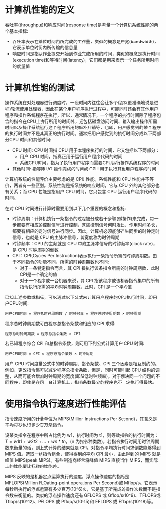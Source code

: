 # 计算机性能的定义

吞吐率(throughput)和响应时间(response time)是考量一个计算机系统性能的两个基本指标:

- 吞吐率表示在单位时间内所完成的工作量，类似的概念是带宽(bandwidth)，它表示单位时间内所传输的信息量
- 响应时间是指从作业提交开始到作业完成所用的时间，类似的概念是执行时间(execution time)和等待时间(latency)，它们都是用来表示一个任务所用时间的度量值

# 计算机性能的测试

操作系统在对处理器进行调度时，一段时间内往往会让多个程序(更准确地说是进程)轮流使用处理器，因此在某个用户程序执行过程中，可能同时还会有其他用户程序和操作系统程序在执行，所以，通常情况下，一个程序的执行时间除了程序包含的指令在CPU上执行所用的时间外，还包括磁盘访问时间、输入输出操作所需时间以及操作系统运行这个程序所用的额外开销等，也即，用户感觉到的某个程序的执行时间并不是其真正的执行时间。通常把用户感觉到的执行时间分成以下两部分CPU 时间和其他时间:

- CPU 时间: CPU 时间指 CPU 用于本程序执行的时间，它又包括以下两部分：
    - 用户 CPU 时间，指真正用于运行用户程序代码的时间
    - 系统CPU时间，指为了执行用户程序而需要CPU运行操作系统程序的时间
- 其他时间: 指等待 I/O 操作完成的时间或 CPU 用于执行其他用户程序的时间

计算机系统的性能评价主要考虑的是 CPU 性能。系统性能和 CPU 性能并不等价，两者有一些区别。系统性能是指系统的响应时间，它与 CPU 外的其他部分也有关系；而 CPU 性能是指用户 CPU 时间，它只包含 CPU 运行用户程序代码的时间。

在对 CPU 时间进行计算时需要用到以下几个重要的概念和指标:

- 时钟周期：计算机执行一条指令的过程被分成若干步骤(微操作)来完成，每一步都要有相应的控制信号进行控制，这些控制信号何时发出、作用时间多长，都要有相应的定时信号进行同步。因此，计算机必须能够产生同步的时钟定时信号，也就是 CPU 的主脉冲信号，其宽度称为时钟周期
- 时钟频率：CPU 的主频就是 CPU 中的主脉冲信号的时钟频率(clock rate)，是 CPU 时钟周期的倒数
- CPI：CPI(Cycles Per Instruction)表示执行一条指令所需的时钟周期数。由于不同指令的功能不同，所需的时钟周期数也不同:
    - 对于一条特定指令而言，其 CPI 指执行该条指令所需的时钟周期数，此时CPI是一个确定的值
    - 对于一个程序或一台机器来说，其 CPI 指该程序或该机器指令集中的所有指令执行所需的平均时钟周期数，此时，CPI 是一个平均值

已知上述参数或指标，可以通过以下公式来计算用户程序的CPU执行时间，即用户CPU时间:

```
用户CPU时间 = 程序总时钟周期数 / 时钟频率 = 程序总时钟周期数 × 时钟周期
```

程序总时钟周期数可由程序总指令条数和相应的 CPI 求得:
```
程序总时钟周期数 = 程序总指令条数 × CPI
```

若已知程序综合 CPI 和总指令条数，则可用下列公式计算用户 CPU 时间:
```
用户CPU时间 = CPI × 程序总指令条数 × 时钟周期
```

用户 CPU 时间度量公式中的时钟周期、指令条数、CPI 三个因素是相互制约的。例如，更改指令集可以减少程序总指令条数，但是，同时可能引起 CPU 结构的调整，从而可能会增加时钟周期的宽度(即降低时钟频率)。对于解决同一个问题的不同程序，即使是在同一台计算机上，指令条数最少的程序也不一定执行得最快。


# 使用指令执行速度进行性能评估

指令速度所用的计量单位为 MIPS(Million Instructions Per Second)，其含义是平均每秒执行多少百万条指令。

设某类指令在程序中所占比例为 w1，执行时间为 t1，则等效指令的执行时间为：$T = w1t1 + w2t2 + ... + wn*tn$，(n 为指令种类数)，若指令执行时间用时钟周期数来衡量的话，则上式计算的结果就是 CPI。对指令平均执行时间求倒数能够得到 MIPS 值。选取一组指令组合，使得得到的平均 CPI 最小，由此得到的 MIPS 就是峰值 MIPS(peak MIPS)。有些制造商经常将峰值 MIPS 直接当作 MIPS，而实际上的性能要比标称的性能差。

MIPS 反映的是机器定点运算执行的速度。浮点操作速度的指标是 MFLOPS(Million FLOating-point operations Per Second)或 Mflop/s。它表示每秒所执行的浮点运算有多少百万(10^6)次，它是基于所完成的操作次数而不是指令数来衡量的。类似的浮点操作速度还有 GFLOPS 或 Gflop/s(10^9)、TFLOPS或 Tflop/s(10^12)、PFLOPS 或 Pflop/s(10^15)和 EFLOPS 或 Eflop/s(10^18)等。


